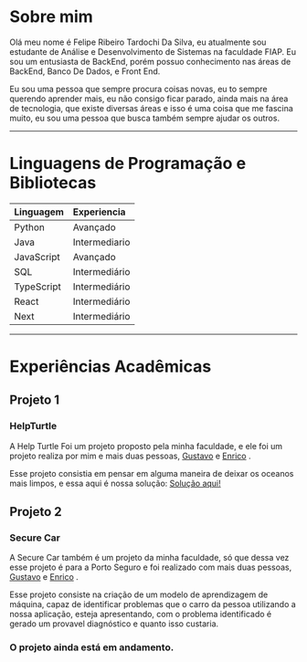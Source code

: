 
# Sobre mim
Olá meu nome é Felipe Ribeiro Tardochi Da Silva, eu atualmente sou estudante de Análise e Desenvolvimento de Sistemas na faculdade FIAP. Eu sou um entusiasta de BackEnd, porém possuo conhecimento nas áreas de BackEnd, Banco De Dados, e Front End.

Eu sou uma pessoa que sempre procura coisas novas, eu to sempre querendo aprender mais, eu não consigo ficar parado, ainda mais na área de tecnologia, que existe diversas áreas e isso é uma coisa que me fascina muito, eu sou uma pessoa que busca também sempre ajudar os outros.
***
# Linguagens de Programação e Bibliotecas

| Linguagem             | Experiencia | 
| :---------------- | :------ | 
| Python | Avançado |
| Java | Intermediario |
| JavaScript | Avançado |
| SQL | Intermediário |
| TypeScript | Intermediário |
| React | Intermediário |
| Next | Intermediário |
***
# Experiências Acadêmicas
## Projeto 1
### HelpTurtle
A Help Turtle Foi um projeto proposto pela minha faculdade, e ele foi um projeto realiza por mim e mais duas pessoas, <a href = "https://github.com/gustavodscruz">Gustavo</a> e <a href = "https://github.com/enricodelguerra">Enrico</a> .

Esse projeto consistia em pensar em alguma maneira de deixar os oceanos mais limpos, e essa aqui é nossa solução: <a href="https://fiapinhos-corporation.github.io/front/">Solução aqui!</a>
## Projeto 2
### Secure Car
A Secure Car também é um projeto da minha faculdade, só que dessa vez esse projeto é para a Porto Seguro e foi realizado com mais duas pessoas, <a href = "https://github.com/gustavodscruz">Gustavo</a> e <a href = "https://github.com/enricodelguerra">Enrico</a> .

Esse projeto consiste na criação de um modelo de aprendizagem de máquina, capaz de identificar problemas que o carro da pessoa utilizando a nossa aplicação, esteja apresentando, com o problema identificado é gerado um provavel diagnóstico e quanto isso custaria.

### O projeto ainda está em andamento.
